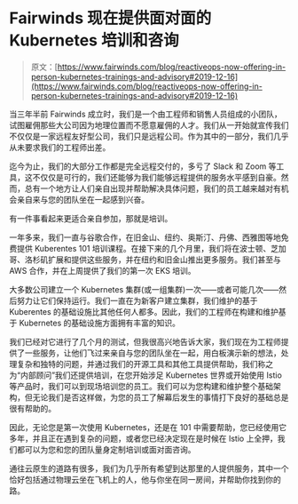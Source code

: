 # Fairwinds 现在提供面对面的 Kubernetes 培训和咨询

> 原文：[https://www.fairwinds.com/blog/reactiveops-now-offering-in-person-kubernetes-trainings-and-advisory#2019-12-16](https://www.fairwinds.com/blog/reactiveops-now-offering-in-person-kubernetes-trainings-and-advisory#2019-12-16)

 当三年半前 Fairwinds 成立时，我们是一个由工程师和销售人员组成的小团队，试图雇佣那些大公司因为地理位置而不愿意雇佣的人才。我们从一开始就宣传我们不仅仅是一家远程友好型公司，我们只是远程公司。作为其中的一部分，我们几乎从未要求我们的工程师出差。

迄今为止，我们的大部分工作都是完全远程交付的，多亏了 Slack 和 Zoom 等工具，这不仅仅是可行的，我们还能够为我们能够远程提供的服务水平感到自豪。然而，总有一个地方让人们亲自出现并帮助解决具体问题，我们的员工越来越对有机会亲自来与您的团队坐在一起感到兴奋。

有一件事看起来更适合亲自参加，那就是培训。

一年多来，我们一直与谷歌合作，在旧金山、纽约、奥斯汀、丹佛、西雅图等地免费提供 Kuberentes 101 培训课程。在接下来的几个月里，我们将在波士顿、芝加哥、洛杉矶扩展和提供这些服务，并在纽约和旧金山推出更多服务。我们甚至与 AWS 合作，并在上周提供了我们的第一次 EKS 培训。

大多数公司建立一个 Kubernetes 集群(或一组集群)一次——或者可能几次——然后努力让它们保持运行。我们一直在为新客户建立集群，我们维护的基于 Kuberentes 的基础设施比其他任何人都多。因此，我们的工程师在构建和维护基于 Kubernetes 的基础设施方面拥有丰富的知识。

我们已经对它进行了几个月的测试，但我很高兴地告诉大家，我们现在为工程师提供了一些服务，让他们飞过来亲自与您的团队坐在一起，用白板演示新的想法，处理复杂和独特的问题，并通过我们的开源工具和其他工具提供帮助，我们称之为“内部顾问”我们还提供培训，在您开始涉足 Kubernetes 世界或开始使用 Istio 等产品时，我们可以到现场培训您的员工。我们可以为您构建和维护整个基础架构，但无论我们是否这样做，为您的员工了解幕后发生的事情打下良好的基础总是很有帮助的。

因此，无论您是第一次使用 Kubernetes，还是在 101 中需要帮助，您已经使用它多年，并且正在遇到复杂的问题，或者您已经决定现在是时候在 Istio 上全押，我们都可以为您和您的团队量身定制培训或面对面咨询。

通往云原生的道路有很多，我们为几乎所有希望到达那里的人提供服务，其中一个恰好包括通过物理云坐在飞机上的人，他与你坐在同一房间，并帮助你找到你的路。